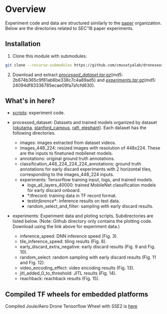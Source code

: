 # Overview

Experiment code and data are structured similarly to the [paper](https://ieeexplore.ieee.org/document/8567664) organization. Below are the directories related to SEC'18 paper experiments.

## Installation

1. Clone this module with submodules.

```bash
git clone --recurse-submodules https://github.com/cmusatyalab/dronesearch
```

2. Download and extract [_processed_dataset.tar.gz_](https://storage.cmusatyalab.org/drone2018/processed_dataset.tar.gz)(md5: 2b674b365c9f81ab6be338c7c4a89ad5) and [_experiments.tar.gz_](https://storage.cmusatyalab.org/drone2018/experiments.tar.gz)(md5: 24094df83336785ecae09fa7a1cfd630).

## What's in here?

- [scripts](scripts): experiment code.
- processed_dataset: Datasets and trained models organized by dataset ([okutama](http://okutama-action.org), [stanford_campus](http://cvgl.stanford.edu/projects/uav_data), [raft, elephant](https://drive.google.com/drive/folders/1qBGLDdSxfEkTX6hT6RUouadnDJjzAGAv?usp=sharing)). Each dataset has the following directories.

  - images: images extracted from dataset videos.
  - images_448_224: resized images with resolution of 448x224. These are the inputs to finetuned mobilenet models.
  - annotations: original ground truth annotations.
  - classification_448_224_224_224_annotations: ground truth annotations for early discard experiments with 2 horizontal tiles, corresponding to the images_448_224 inputs.
  - experiments: Tensorflow training input, logs, and trained models.
    - logs_all_layers_40000: trained MobileNet classification models for early discard onboard.
    - \*.tfrecord: training data in TF record format.
    - test*inference*\*: inference results on test data.
    - random_select_and_filter: sampling with early discard results.

- experiments: Experiment data and ploting scripts. Subdirectories are listed below. (Note: Github directory only contains the plotting code. Download using the link above for experiment data.)
  - inference_speed: DNN inference speed (Fig. 3).
  - tile_inference_speed: tiling results (Fig. 8).
  - early_discard_extra_negative: early discard results (Fig. 9 and Fig. 10).
  - random_select: random sampling with early discard results (Fig. 11 and Fig. 12).
  - video_encoding_effect: video encoding results (Fig. 13).
  - jitl_added_0_to_threshold: JITL results (Fig. 14).
  - reachback: reachback results (Fig. 15).

## Compiled TF wheels for embedded platforms

Compiled Joule/Aero Drone Tensorflow Wheel with SSE2 is [here](https://drive.google.com/file/d/1WPkQ52OGUrfSsk7bq7y2kImvAzPnyxnX/view?usp=sharing)

